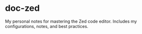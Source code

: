 # doc-zed
My personal notes for mastering the Zed code editor. Includes my configurations, notes, and best practices.
